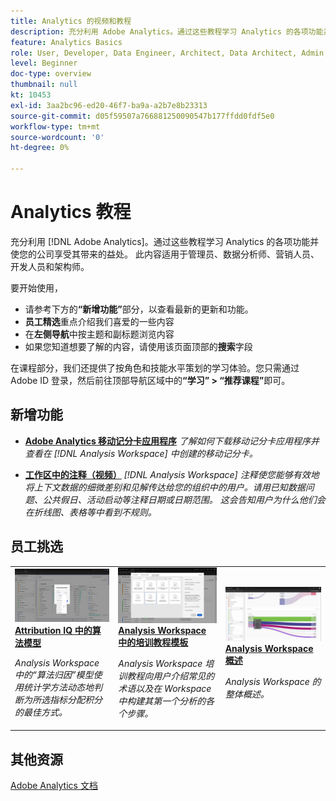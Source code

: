 ```yaml
---
title: Analytics 的视频和教程
description: 充分利用 Adobe Analytics。通过这些教程学习 Analytics 的各项功能并使您的公司享受其带来的益处。 此内容适用于管理员、数据分析师、营销人员、开发人员和架构师。
feature: Analytics Basics
role: User, Developer, Data Engineer, Architect, Data Architect, Admin, Leader
level: Beginner
doc-type: overview
thumbnail: null
kt: 10453
exl-id: 3aa2bc96-ed20-46f7-ba9a-a2b7e8b23313
source-git-commit: d05f59507a766881250090547b177ffdd0fdf5e0
workflow-type: tm+mt
source-wordcount: '0'
ht-degree: 0%

---
```




# Analytics 教程

充分利用 [!DNL Adobe Analytics]。通过这些教程学习 Analytics 的各项功能并使您的公司享受其带来的益处。 此内容适用于管理员、数据分析师、营销人员、开发人员和架构师。

要开始使用，

* 请参考下方的&#x200B;**“新增功能”**&#x200B;部分，以查看最新的更新和功能。
* **员工精选**&#x200B;重点介绍我们喜爱的一些内容
* 在&#x200B;**左侧导航**&#x200B;中按主题和副标题浏览内容
* 如果您知道想要了解的内容，请使用该页面顶部的&#x200B;**搜索**&#x200B;字段

在课程部分，我们还提供了按角色和技能水平策划的学习体验。您只需通过 Adobe ID 登录，然后前往顶部导航区域中的&#x200B;**“学习” > “推荐课程”**&#x200B;即可。

<div id="whats-new-section">

## 新增功能

* **[Adobe Analytics 移动记分卡应用程序](additional-tools/analytics-dashboards/adobe-analytics-dashboards-in-app-experience.md)**
   *了解如何下载移动记分卡应用程序并查看在 [!DNL Analysis Workspace] 中创建的移动记分卡。*

* **[工作区中的注释（视频）](analysis-workspace/navigating-workspace-projects/annotations-in-analysis-workspace.md)**
   *[!DNL Analysis Workspace] 注释使您能够有效地将上下文数据的细微差别和见解传达给您的组织中的用户。请用已知数据问题、公共假日、活动启动等注释日期或日期范围。 这会告知用户为什么他们会在折线图、表格等中看到不规则。*

</div>

<div id="recs-overview-body-1"></div>
<div id="recs-overview-body-2"></div>
<div id="recs-overview-body-3"></div>
<div id="recs-overview-body-4"></div>
<div id="recs-overview-body-5"></div>
<div id="recs-overview-body-6"></div>

<div id="staff-picks-section">

## 员工挑选

<table>
<tr>
  <td>
    <a href="analysis-workspace/attribution-iq/algorithmic-model-in-attribution-iq.md">
      <img alt="Attribution IQ 中的算法模型" src="assets/36205.jpg" />
    </a>
    <div>
      <a href="analysis-workspace/attribution-iq/algorithmic-model-in-attribution-iq.md">
    <strong>Attribution IQ 中的算法模型</strong>
    </a>
    </div>
    <p>
    <em>Analysis Workspace 中的“算法归因”模型使用统计学方法动态地判断为所选指标分配积分的最佳方式。</em>
    <p>
  </td>
   <td>
    <a href="analysis-workspace/navigating-workspace-projects/training-tutorial-template-in-analysis-workspace.md">
      <img alt="Analysis Workspace 中的培训教程模板" src="assets/33773.jpg" />
    </a>
    <div>
      <a href="analysis-workspace/navigating-workspace-projects/training-tutorial-template-in-analysis-workspace.md">
    <strong>Analysis Workspace 中的培训教程模板</strong>
    </a>
    </div>
    <p>
    <em>Analysis Workspace 培训教程向用户介绍常见的术语以及在 Workspace 中构建其第一个分析的各个步骤。</em>
    <p>
  </td>
  <td>
    <a href="analysis-workspace/analysis-workspace-basics/analysis-workspace-overview.md">
      <img alt="“Analysis Workspace 概述”视频的缩略图" src="assets/thumb_analysis-workspace-overview.png" />
    </a>
    <div>
      <a href="analysis-workspace/analysis-workspace-basics/analysis-workspace-overview.md">
    <strong>Analysis Workspace 概述</strong>
    </a>
    </div>
    <p>
    <em>Analysis Workspace 的整体概述。</em>
    <p>
  </td>
</tr>
</table>

</div>

## 其他资源

[Adobe Analytics 文档](https://experienceleague.adobe.com/docs/analytics.html)

